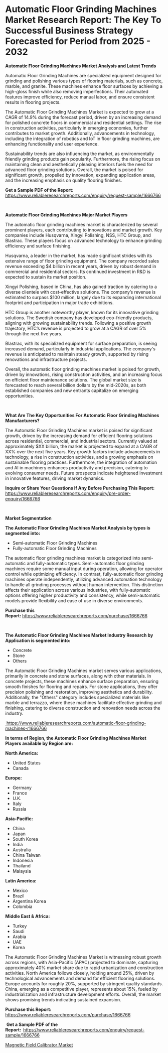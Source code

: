 <p><h1>Automatic Floor Grinding Machines Market Research Report: The Key To Successful Business Strategy Forecasted for Period from 2025 - 2032</h1></p><p><strong>Automatic Floor Grinding Machines Market Analysis and Latest Trends</strong></p>
<p><p>Automatic Floor Grinding Machines are specialized equipment designed for grinding and polishing various types of flooring materials, such as concrete, marble, and granite. These machines enhance floor surfaces by achieving a high-gloss finish while also removing imperfections. Their automated features improve efficiency, reduce manual labor, and ensure consistent results in flooring projects.</p><p>The Automatic Floor Grinding Machines Market is expected to grow at a CAGR of 14.9% during the forecast period, driven by an increasing demand for polished concrete floors in commercial and residential settings. The rise in construction activities, particularly in emerging economies, further contributes to market growth. Additionally, advancements in technology, including the integration of robotics and IoT in floor grinding machines, are enhancing functionality and user experience.</p><p>Sustainability trends are also influencing the market, as environmentally friendly grinding products gain popularity. Furthermore, the rising focus on maintaining clean and aesthetically pleasing interiors fuels the need for advanced floor grinding solutions. Overall, the market is poised for significant growth, propelled by innovation, expanding application areas, and the increasing emphasis on quality flooring finishes.</p></p>
<p><strong>Get a Sample PDF of the Report:&nbsp;</strong> <a href="https://www.reliableresearchreports.com/enquiry/request-sample/1666766?utm_campaign=3039&utm_medium=2&utm_source=Github&utm_content=ia&utm_term=08032025&utm_id=automatic-floor-grinding-machines">https://www.reliableresearchreports.com/enquiry/request-sample/1666766</a></p>
<p>&nbsp;</p>
<p><strong>Automatic Floor Grinding Machines Major Market Players</strong></p>
<p><p>The automatic floor grinding machines market is characterized by several prominent players, each contributing to innovations and market growth. Key companies include Husqvarna, Xingyi Polishing, NSS, HTC Group, and Blastrac. These players focus on advanced technology to enhance grinding efficiency and surface finishing.</p><p>Husqvarna, a leader in the market, has made significant strides with its extensive range of floor grinding equipment. The company recorded sales revenue exceeding $4 billion in recent years, driven by robust demand in commercial and residential sectors. Its continued investment in R&D is expected to sustain its market position.</p><p>Xingyi Polishing, based in China, has also gained traction by catering to a diverse clientele with cost-effective solutions. The company’s revenue is estimated to surpass $100 million, largely due to its expanding international footprint and participation in major trade exhibitions. </p><p>HTC Group is another noteworthy player, known for its innovative grinding solutions. The Swedish company has developed eco-friendly products, aligning with growing sustainability trends. Following a positive growth trajectory, HTC’s revenue is projected to grow at a CAGR of over 5% through the next five years.</p><p>Blastrac, with its specialized equipment for surface preparation, is seeing increased demand, particularly in industrial applications. The company's revenue is anticipated to maintain steady growth, supported by rising renovations and infrastructure projects.</p><p>Overall, the automatic floor grinding machines market is poised for growth, driven by innovations, rising construction activities, and an increasing focus on efficient floor maintenance solutions. The global market size is forecasted to reach several billion dollars by the mid-2020s, as both established companies and new entrants capitalize on emerging opportunities.</p></p>
<p>&nbsp;</p>
<p><strong>What Are The Key Opportunities For Automatic Floor Grinding Machines Manufacturers?</strong></p>
<p><p>The Automatic Floor Grinding Machines market is poised for significant growth, driven by the increasing demand for efficient flooring solutions across residential, commercial, and industrial sectors. Currently valued at approximately $XX billion, the market is projected to expand at a CAGR of XX% over the next five years. Key growth factors include advancements in technology, a rise in construction activities, and a growing emphasis on sustainable flooring practices. Furthermore, the integration of automation and AI in machinery enhances productivity and precision, catering to evolving consumer needs. Future prospects indicate heightened investment in innovative features, driving market dynamics.</p></p>
<p><strong>Inquire or Share Your Questions If Any Before Purchasing This Report:</strong> <a href="https://www.reliableresearchreports.com/enquiry/pre-order-enquiry/1666766?utm_campaign=3039&utm_medium=2&utm_source=Github&utm_content=ia&utm_term=08032025&utm_id=automatic-floor-grinding-machines">https://www.reliableresearchreports.com/enquiry/pre-order-enquiry/1666766</a></p>
<p>&nbsp;</p>
<p><strong>Market Segmentation</strong></p>
<p><strong>The Automatic Floor Grinding Machines Market Analysis by types is segmented into:</strong></p>
<p><ul><li>Semi-automatic Floor Grinding Machines</li><li>Fully-automatic Floor Grinding Machines</li></ul></p>
<p><p>The automatic floor grinding machines market is categorized into semi-automatic and fully-automatic types. Semi-automatic floor grinding machines require some manual input during operation, allowing for operator control while optimizing efficiency. In contrast, fully-automatic floor grinding machines operate independently, utilizing advanced automation technology to handle all grinding processes without human intervention. This distinction affects their application across various industries, with fully-automatic options offering higher productivity and consistency, while semi-automatic models provide flexibility and ease of use in diverse environments.</p></p>
<p><strong>Purchase this Report:&nbsp;</strong><a href="https://www.reliableresearchreports.com/purchase/1666766?utm_campaign=3039&utm_medium=2&utm_source=Github&utm_content=ia&utm_term=08032025&utm_id=automatic-floor-grinding-machines">https://www.reliableresearchreports.com/purchase/1666766</a></p>
<p>&nbsp;</p>
<p><strong>The Automatic Floor Grinding Machines Market Industry Research by Application is segmented into:</strong></p>
<p><ul><li>Concrete</li><li>Stone</li><li>Others</li></ul></p>
<p><p>The Automatic Floor Grinding Machines market serves various applications, primarily in concrete and stone surfaces, along with other materials. In concrete projects, these machines enhance surface preparation, ensuring smooth finishes for flooring and repairs. For stone applications, they offer precision polishing and restoration, improving aesthetics and durability. Additionally, the "Others" category includes specialized materials like marble and terrazzo, where these machines facilitate effective grinding and finishing, catering to diverse construction and renovation needs across the industry.</p></p>
<p><a href="https://www.reliableresearchreports.com/automatic-floor-grinding-machines-r1666766?utm_campaign=3039&utm_medium=2&utm_source=Github&utm_content=ia&utm_term=08032025&utm_id=automatic-floor-grinding-machines">&nbsp;https://www.reliableresearchreports.com/automatic-floor-grinding-machines-r1666766</a></p>
<p><strong>In terms of Region, the Automatic Floor Grinding Machines Market Players available by Region are:</strong></p>
<p>
    <p> <strong> North America: </strong>
        <ul>
            <li>United States</li>
            <li>Canada</li>
        </ul>
        </p> 
    <p> <strong> Europe: </strong>
        <ul>
            <li>Germany</li>
            <li>France</li>
            <li>U.K.</li>
            <li>Italy</li>
            <li>Russia</li>
        </ul>
        </p> 
    <p> <strong> Asia-Pacific: </strong>
        <ul>
            <li>China</li>
            <li>Japan</li>
            <li>South Korea</li>
            <li>India</li>
            <li>Australia</li>
            <li>China Taiwan</li>
            <li>Indonesia</li>
            <li>Thailand</li>
            <li>Malaysia</li>
        </ul>
        </p> 
    <p> <strong> Latin America: </strong>
        <ul>
            <li>Mexico</li>
            <li>Brazil</li>
            <li>Argentina Korea</li>
            <li>Colombia</li>
        </ul>
        </p> 
    <p> <strong> Middle East & Africa: </strong>
        <ul>
            <li>Turkey</li>
            <li>Saudi</li>
            <li>Arabia</li>
            <li>UAE</li>
            <li>Korea</li>
        </ul>
    </p>
    </p>
<p><p>The Automatic Floor Grinding Machines Market is witnessing robust growth across regions, with Asia-Pacific (APAC) projected to dominate, capturing approximately 40% market share due to rapid urbanization and construction activities. North America follows closely, holding around 25%, driven by technological advancements and demand for efficient flooring solutions. Europe accounts for roughly 20%, supported by stringent quality standards. China, emerging as a competitive player, represents about 15%, fueled by industrialization and infrastructure development efforts. Overall, the market shows promising trends indicating sustained expansion.</p></p>
<p><strong>Purchase this Report: </strong><a href="https://www.reliableresearchreports.com/purchase/1666766?utm_campaign=3039&utm_medium=2&utm_source=Github&utm_content=ia&utm_term=08032025&utm_id=automatic-floor-grinding-machines">https://www.reliableresearchreports.com/purchase/1666766</a></p>
<p>&nbsp;<strong>Get a Sample PDF of the Report:&nbsp;&nbsp;</strong><a href="https://www.reliableresearchreports.com/enquiry/request-sample/1666766?utm_campaign=3039&utm_medium=2&utm_source=Github&utm_content=ia&utm_term=08032025&utm_id=automatic-floor-grinding-machines">https://www.reliableresearchreports.com/enquiry/request-sample/1666766</a></p>
<p><strong></strong></p>
<p><p><a href="https://github.com/xtysizov/Market-Research-Report-List-1/blob/main/magnetic-field-calibrator-market.md?utm_campaign=3039&utm_medium=2&utm_source=Github&utm_content=ia&utm_term=08032025&utm_id=automatic-floor-grinding-machines">Magnetic Field Calibrator Market</a></p></p>